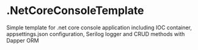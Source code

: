# .NetCoreConsoleTemplate
Simple template for .net core console application including IOC container, appsettings.json configuration, Serilog logger and CRUD methods with Dapper ORM
